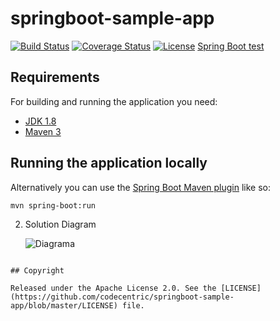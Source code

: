 # springboot-sample-app

[![Build Status](https://travis-ci.org/codecentric/springboot-sample-app.svg?branch=master)](https://travis-ci.org/codecentric/springboot-sample-app)
[![Coverage Status](https://coveralls.io/repos/github/codecentric/springboot-sample-app/badge.svg?branch=master)](https://coveralls.io/github/codecentric/springboot-sample-app?branch=master)
[![License](http://img.shields.io/:license-apache-blue.svg)](http://www.apache.org/licenses/LICENSE-2.0.html)
 [Spring Boot test ](http://projects.spring.io/spring-boot/) 

## Requirements

For building and running the application you need:

- [JDK 1.8](http://www.oracle.com/technetwork/java/javase/downloads/jdk8-downloads-2133151.html)
- [Maven 3](https://maven.apache.org)

## Running the application locally



Alternatively you can use the [Spring Boot Maven plugin](https://docs.spring.io/spring-boot/docs/current/reference/html/build-tool-plugins-maven-plugin.html) like so:

```shell
mvn spring-boot:run
```
2. Solution Diagram

    ![Diagrama](https://blog.openreplay.com/static/eae220053d72e95dbe803496c8aac458/d2d42/s_1048F41B3AC814B927887FF3C86602B940107555916A37D85A0BACB9135A34EA_1606545347515_jwt.png)

```

## Copyright

Released under the Apache License 2.0. See the [LICENSE](https://github.com/codecentric/springboot-sample-app/blob/master/LICENSE) file.